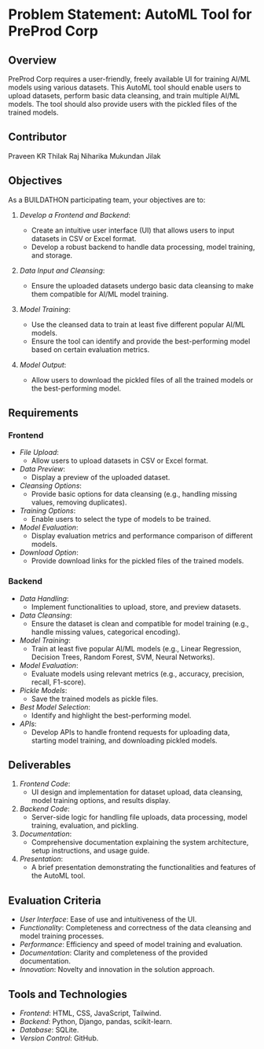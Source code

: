# Problem Statement: AutoML Tool for PreProd Corp

## Overview

PreProd Corp requires a user-friendly, freely available UI for training AI/ML models using various datasets. This AutoML tool should enable users to upload datasets, perform basic data cleansing, and train multiple AI/ML models. The tool should also provide users with the pickled files of the trained models.

## Contributor

Praveen KR
Thilak Raj
Niharika
Mukundan
Jilak

## Objectives

As a BUILDATHON participating team, your objectives are to:

1. _Develop a Frontend and Backend_:

   - Create an intuitive user interface (UI) that allows users to input datasets in CSV or Excel format.
   - Develop a robust backend to handle data processing, model training, and storage.

2. _Data Input and Cleansing_:

   - Ensure the uploaded datasets undergo basic data cleansing to make them compatible for AI/ML model training.

3. _Model Training_:

   - Use the cleansed data to train at least five different popular AI/ML models.
   - Ensure the tool can identify and provide the best-performing model based on certain evaluation metrics.

4. _Model Output_:
   - Allow users to download the pickled files of all the trained models or the best-performing model.

## Requirements

### Frontend

- _File Upload_:
  - Allow users to upload datasets in CSV or Excel format.
- _Data Preview_:
  - Display a preview of the uploaded dataset.
- _Cleansing Options_:
  - Provide basic options for data cleansing (e.g., handling missing values, removing duplicates).
- _Training Options_:
  - Enable users to select the type of models to be trained.
- _Model Evaluation_:
  - Display evaluation metrics and performance comparison of different models.
- _Download Option_:
  - Provide download links for the pickled files of the trained models.

### Backend

- _Data Handling_:
  - Implement functionalities to upload, store, and preview datasets.
- _Data Cleansing_:
  - Ensure the dataset is clean and compatible for model training (e.g., handle missing values, categorical encoding).
- _Model Training_:
  - Train at least five popular AI/ML models (e.g., Linear Regression, Decision Trees, Random Forest, SVM, Neural Networks).
- _Model Evaluation_:
  - Evaluate models using relevant metrics (e.g., accuracy, precision, recall, F1-score).
- _Pickle Models_:
  - Save the trained models as pickle files.
- _Best Model Selection_:
  - Identify and highlight the best-performing model.
- _APIs_:
  - Develop APIs to handle frontend requests for uploading data, starting model training, and downloading pickled models.

## Deliverables

1. _Frontend Code_:
   - UI design and implementation for dataset upload, data cleansing, model training options, and results display.
2. _Backend Code_:
   - Server-side logic for handling file uploads, data processing, model training, evaluation, and pickling.
3. _Documentation_:
   - Comprehensive documentation explaining the system architecture, setup instructions, and usage guide.
4. _Presentation_:
   - A brief presentation demonstrating the functionalities and features of the AutoML tool.

## Evaluation Criteria

- _User Interface_: Ease of use and intuitiveness of the UI.
- _Functionality_: Completeness and correctness of the data cleansing and model training processes.
- _Performance_: Efficiency and speed of model training and evaluation.
- _Documentation_: Clarity and completeness of the provided documentation.
- _Innovation_: Novelty and innovation in the solution approach.

## Tools and Technologies

- _Frontend_: HTML, CSS, JavaScript, Tailwind.
- _Backend_: Python, Django, pandas, scikit-learn.
- _Database_: SQLite.
- _Version Control_: GitHub.
